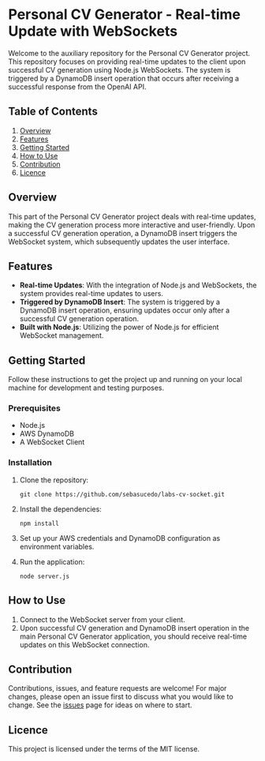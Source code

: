 # Personal CV Generator - Real-time Update with WebSockets

Welcome to the auxiliary repository for the Personal CV Generator project. This repository focuses on providing real-time updates to the client upon successful CV generation using Node.js WebSockets. The system is triggered by a DynamoDB insert operation that occurs after receiving a successful response from the OpenAI API.

## Table of Contents

1. [Overview](#overview)
2. [Features](#features)
3. [Getting Started](#getting-started)
4. [How to Use](#how-to-use)
5. [Contribution](#contribution)
6. [Licence](#licence)

## Overview

This part of the Personal CV Generator project deals with real-time updates, making the CV generation process more interactive and user-friendly. Upon a successful CV generation operation, a DynamoDB insert triggers the WebSocket system, which subsequently updates the user interface.

## Features

- **Real-time Updates**: With the integration of Node.js and WebSockets, the system provides real-time updates to users.
- **Triggered by DynamoDB Insert**: The system is triggered by a DynamoDB insert operation, ensuring updates occur only after a successful CV generation operation.
- **Built with Node.js**: Utilizing the power of Node.js for efficient WebSocket management.

## Getting Started

Follow these instructions to get the project up and running on your local machine for development and testing purposes.

### Prerequisites

- Node.js
- AWS DynamoDB
- A WebSocket Client

### Installation

1. Clone the repository:
    ```
    git clone https://github.com/sebasucedo/labs-cv-socket.git
    ```

2. Install the dependencies:
    ```
    npm install
    ```

3. Set up your AWS credentials and DynamoDB configuration as environment variables.

4. Run the application:
    ```
    node server.js
    ```

## How to Use

1. Connect to the WebSocket server from your client.
2. Upon successful CV generation and DynamoDB insert operation in the main Personal CV Generator application, you should receive real-time updates on this WebSocket connection.

## Contribution

Contributions, issues, and feature requests are welcome! For major changes, please open an issue first to discuss what you would like to change. See the [issues](https://github.com/sebasucedo/labs-cv-socket/issues) page for ideas on where to start.

## Licence

This project is licensed under the terms of the MIT license.
